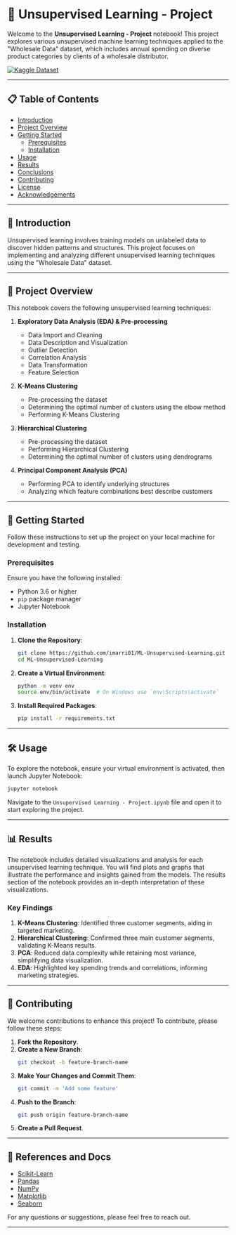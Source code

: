 
# 🧠 Unsupervised Learning - Project

Welcome to the **Unsupervised Learning - Project** notebook! This project explores various unsupervised machine learning techniques applied to the "Wholesale Data" dataset, which includes annual spending on diverse product categories by clients of a wholesale distributor.

[![Kaggle Dataset](https://img.shields.io/badge/Kaggle-Dataset-blue.svg)](https://www.kaggle.com/datasets/binovi/wholesale-customers-data-set)

---

## 📋 Table of Contents

- [Introduction](#introduction)
- [Project Overview](#project-overview)
- [Getting Started](#getting-started)
  - [Prerequisites](#prerequisites)
  - [Installation](#installation)
- [Usage](#usage)
- [Results](#results)
- [Conclusions](#conclusions)
- [Contributing](#contributing)
- [License](#license)
- [Acknowledgements](#acknowledgements)

---

## 📘 Introduction

Unsupervised learning involves training models on unlabeled data to discover hidden patterns and structures. This project focuses on implementing and analyzing different unsupervised learning techniques using the "Wholesale Data" dataset.

---

## 🌟 Project Overview

This notebook covers the following unsupervised learning techniques:

1. **Exploratory Data Analysis (EDA) & Pre-processing**
   - Data Import and Cleaning
   - Data Description and Visualization
   - Outlier Detection
   - Correlation Analysis
   - Data Transformation
   - Feature Selection

2. **K-Means Clustering**
   - Pre-processing the dataset
   - Determining the optimal number of clusters using the elbow method
   - Performing K-Means Clustering

3. **Hierarchical Clustering**
   - Pre-processing the dataset
   - Performing Hierarchical Clustering
   - Determining the optimal number of clusters using dendrograms

4. **Principal Component Analysis (PCA)**
   - Performing PCA to identify underlying structures
   - Analyzing which feature combinations best describe customers

---

## 🚀 Getting Started

Follow these instructions to set up the project on your local machine for development and testing.

### Prerequisites

Ensure you have the following installed:
- Python 3.6 or higher
- `pip` package manager
- Jupyter Notebook

### Installation

1. **Clone the Repository**:
    ```bash
    git clone https://github.com/imarri01/ML-Unsupervised-Learning.git
    cd ML-Unsupervised-Learning
    ```

2. **Create a Virtual Environment**:
    ```bash
    python -m venv env
    source env/bin/activate  # On Windows use `env\Scripts\activate`
    ```

3. **Install Required Packages**:
    ```bash
    pip install -r requirements.txt
    ```

---

## 🛠️ Usage

To explore the notebook, ensure your virtual environment is activated, then launch Jupyter Notebook:

```bash
jupyter notebook
```

Navigate to the `Unsupervised Learning - Project.ipynb` file and open it to start exploring the project.

---

## 📊 Results

The notebook includes detailed visualizations and analysis for each unsupervised learning technique. You will find plots and graphs that illustrate the performance and insights gained from the models. The results section of the notebook provides an in-depth interpretation of these visualizations.

### Key Findings

1. **K-Means Clustering**: Identified three customer segments, aiding in targeted marketing.
2. **Hierarchical Clustering**: Confirmed three main customer segments, validating K-Means results.
3. **PCA**: Reduced data complexity while retaining most variance, simplifying data visualization.
4. **EDA**: Highlighted key spending trends and correlations, informing marketing strategies.

---

## 🤝 Contributing

We welcome contributions to enhance this project! To contribute, please follow these steps:

1. **Fork the Repository**.
2. **Create a New Branch**:
    ```bash
    git checkout -b feature-branch-name
    ```
3. **Make Your Changes and Commit Them**:
    ```bash
    git commit -m 'Add some feature'
    ```
4. **Push to the Branch**:
    ```bash
    git push origin feature-branch-name
    ```
5. **Create a Pull Request**.

---

## 💼 References and Docs

- [Scikit-Learn](https://scikit-learn.org/stable/)
- [Pandas](https://pandas.pydata.org/)
- [NumPy](https://numpy.org/)
- [Matplotlib](https://matplotlib.org/)
- [Seaborn](https://seaborn.pydata.org/)

For any questions or suggestions, please feel free to reach out.

---
